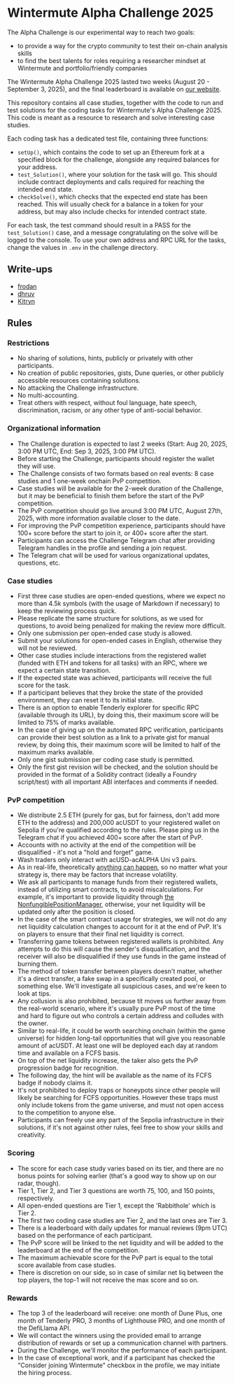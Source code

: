 # Wintermute Alpha Challenge 2025
The Alpha Challenge is our experimental way to reach two goals:
- to provide a way for the crypto community to test their on-chain analysis skills
- to find the best talents for roles requiring a researcher mindset at Wintermute and portfolio/friendly companies

The Wintermute Alpha Challenge 2025 lasted two weeks (August 20 - September 3, 2025), and the final leaderboard is available on [our website](https://alpha.wintermute.com/leaderboard).

This repository contains all case studies, together with the code to run and test solutions for the coding tasks for Wintermute's Alpha Challenge 2025. This code is meant as a resource to research and solve interesting case studies.

Each coding task has a dedicated test file, containing three functions:
- `setUp()`, which contains the code to set up an Ethereum fork at a specified block for the challenge, alongside any required balances for your address.
- `test_Solution()`, where your solution for the task will go. This should include contract deployments and calls required for reaching the intended end state.
- `checkSolve()`, which checks that the expected end state has been reached. This will usually check for a balance in a token for your address, but may also include checks for intended contract state.

For each task, the test command should result in a PASS for the `test_Solution()` case, and a message congratulating on the solve will be logged to the console. To use your own address and RPC URL for the tasks, change the values in `.env` in the challenge directory.

## Write-ups
- [frodan](https://github.com/Frodan/wintermute-alpha-2025-writeups)
- [dhruv](https://0xdhruv.me/posts/wintermute-alpha-challenge-25)
- [Kitryn](https://github.com/Kitryn/wintermute_2025_alpha_challenge_writeup)

## Rules

### Restrictions
- No sharing of solutions, hints, publicly or privately with other participants.
- No creation of public repositories, gists, Dune queries, or other publicly accessible resources containing solutions.
- No attacking the Challenge infrastructure.
- No multi-accounting.
- Treat others with respect, without foul language, hate speech, discrimination, racism, or any other type of anti-social behavior.

### Organizational information
- The Challenge duration is expected to last 2 weeks (Start: Aug 20, 2025, 3:00 PM UTC, End: Sep 3, 2025, 3:00 PM UTC).
- Before starting the Challenge, participants should register the wallet they will use.
- The Challenge consists of two formats based on real events: 8 case studies and 1 one-week onchain PvP competition.
- Case studies will be available for the 2-week duration of the Challenge, but it may be beneficial to finish them before the start of the PvP competition.
- The PvP competition should go live around 3:00 PM UTC, August 27th, 2025, with more information available closer to the date.
- For improving the PvP competition experience, participants should have 100+ score before the start to join it, or 400+ score after the start.
- Participants can access the Challenge Telegram chat after providing Telegram handles in the profile and sending a join request.
- The Telegram chat will be used for various organizational updates, questions, etc.

### Case studies
- First three case studies are open-ended questions, where we expect no more than 4.5k symbols (with the usage of Markdown if necessary) to keep the reviewing process quick.
- Please replicate the same structure for solutions, as we used for questions, to avoid being penalized for making the review more difficult.
- Only one submission per open-ended case study is allowed.
- Submit your solutions for open-ended cases in English, otherwise they will not be reviewed.
- Other case studies include interactions from the registered wallet (funded with ETH and tokens for all tasks) with an RPC, where we expect a certain state transition.
- If the expected state was achieved, participants will receive the full score for the task.
- If a participant believes that they broke the state of the provided environment, they can reset it to its initial state.
- There is an option to enable Tenderly explorer for specific RPC (available through its URL), by doing this, their maximum score will be limited to 75% of marks available.
- In the case of giving up on the automated RPC verification, participants can provide their best solution as a link to a private gist for manual review, by doing this, their maximum score will be limited to half of the maximum marks available.
- Only one gist submission per coding case study is permitted.
- Only the first gist revision will be checked, and the solution should be provided in the format of a Solidity contract (ideally a Foundry script/test) with all important ABI interfaces and comments if needed.

### PvP competition
- We distribute 2.5 ETH (purely for gas, but for fairness, don't add more ETH to the address) and 200,000 acUSDT to your registered wallet on Sepolia if you're qualified according to the rules. Please ping us in the Telegram chat if you achieved 400+ score after the start of PvP.
- Accounts with no activity at the end of the competition will be disqualified - it's not a "hold and forget" game.
- Wash traders only interact with acUSD-acALPHA Uni v3 pairs.
- As in real-life, theoretically [anything can happen](https://x.com/binance/status/1934293977668194694), so no matter what your strategy is, there may be factors that increase volatility.
- We ask all participants to manage funds from their registered wallets, instead of utilizing smart contracts, to avoid miscalculations. For example, it's important to provide liquidity through [the NonfungiblePositionManager](https://sepolia.etherscan.io/address/0x1238536071E1c677A632429e3655c799b22cDA52), otherwise, your net liquidity will be updated only after the position is closed.
- In the case of the smart contract usage for strategies, we will not do any net liquidity calculation changes to account for it at the end of PvP. It's on players to ensure that their final net liquidity is correct.
- Transferring game tokens between registered wallets is prohibited. Any attempts to do this will cause the sender's disqualification, and the receiver will also be disqualified if they use funds in the game instead of burning them.
- The method of token transfer between players doesn't matter, whether it's a direct transfer, a fake swap in a specifically created pool, or something else. We'll investigate all suspicious cases, and we're keen to look at tips.
- Any collusion is also prohibited, because tit moves us further away from the real-world scenario, where it's usually pure PvP most of the time and hard to figure out who controls a certain address and colludes with the owner.
- Similar to real-life, it could be worth searching onchain (within the game universe) for hidden long-tail opportunities that will give you reasonable amount of acUSDT. At least one will be deployed each day at random time and available on a FCFS basis.
- On top of the net liquidity increase, the taker also gets the PvP progression badge for recognition.
- The following day, the hint will be available as the name of its FCFS badge if nobody claims it.
- It's not prohibited to deploy traps or honeypots since other people will likely be searching for FCFS opportunities. However these traps must only include tokens from the game universe, and must not open access to the competition to anyone else.
- Participants can freely use any part of the Sepolia infrastructure in their solutions, if it's not against other rules, feel free to show your skills and creativity.

### Scoring
- The score for each case study varies based on its tier, and there are no bonus points for solving earlier (that's a good way to show up on our radar, though).
- Tier 1, Tier 2, and Tier 3 questions are worth 75, 100, and 150 points, respectively.
- All open-ended questions are Tier 1, except the 'Rabbithole' which is Tier 2.
- The first two coding case studies are Tier 2, and the last ones are Tier 3.
- There is a leaderboard with daily updates for manual reviews (9pm UTC) based on the performance of each participant.
- The PvP score will be linked to the net liquidity and will be added to the leaderboard at the end of the competition.
- The maximum achievable score for the PvP part is equal to the total score available from case studies.
- There is discretion on our side, so in case of similar net liq between the top players, the top-1 will not receive the max score and so on.

### Rewards
- The top 3 of the leaderboard will receive: one month of Dune Plus, one month of Tenderly PRO, 3 months of Lighthouse PRO, and one month of the DefiLlama API.
- We will contact the winners using the provided email to arrange distribution of rewards or set up a communication channel with partners.
- During the Challenge, we'll monitor the performance of each participant.
- In the case of exceptional work, and if a participant has checked the "Consider joining Wintermute" checkbox in the profile, we may initiate the hiring process.
